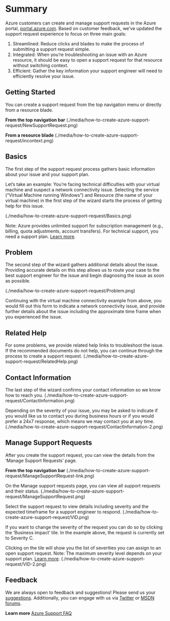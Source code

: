 ﻿# Summary
Azure customers can create and manage support requests in the Azure portal, [portal.azure.com](www.portal.azure.com).
Based on customer feedback, we’ve updated the support request experience to focus on three main goals:

1. Streamlined: Reduce clicks and blades to make the process of submitting a support request simple.
2. Integrated: When you’re troubleshooting an issue with an Azure resource, it should be easy to open a support request for that resource without switching context.
3. Efficient: Gather the key information your support engineer will need to efficiently resolve your issue.

## Getting Started
You can create a support request from the top navigation menu or directly from a resource blade.

**From the top navigation bar**
(./media/how-to-create-azure-support-request/NewSupportRequest.png)

**From a resource blade**
(./media/how-to-create-azure-support-request/incontext.png)

## Basics
The first step of the support request process gathers basic information about your issue and your support plan.

Let’s take an example: You’re facing technical difficulties with your virtual machine and suspect a network connectivity issue.
Selecting the service (“Virtual Machine running Windows”) and Resource (the name of your virtual machine) in the first step of the wizard starts the process of getting help for this issue.

(./media/how-to-create-azure-support-request/Basics.png)

Note: Azure provides unlimited support for subscription management (e.g., billing, quota adjustments, account transfers). For technical support, you need a support plan. [Learn more](https://azure.microsoft.com/support/plans).

## Problem
The second step of the wizard gathers additional details about the issue. Providing accurate details on this step allows us to route your case to the best support engineer for the issue and begin diagnosing the issue as soon as possible.

(./media/how-to-create-azure-support-request/Problem.png)

Continuing with the virtual machine connectivity example from above, you would fill out this form to indicate a network connectivity issue, and provide further details about the issue including the approximate time frame when you experienced the issue.

## Related Help
For some problems, we provide related help links to troubleshoot the issue. If the recommended documents do not help, you can continue through the process to create a support request.
(./media/how-to-create-azure-support-request/RelatedHelp.png)

## Contact Information
The last step of the wizard confirms your contact information so we know how to reach you.
(./media/how-to-create-azure-support-request/ContactInformation.png)

Depending on the severity of your issue, you may be asked to indicate if you would like us to contact you during business hours or if you would prefer a 24x7 response, which means we may contact you at any time.
(./media/how-to-create-azure-support-request/ContactInformation-2.png)

## Manage Support Requests
After you create the support request, you can view the details from the ‘Manage Support Requests’ page.

**From the top navigation bar**
(./media/how-to-create-azure-support-request/ManageSupportRequest-link.png)

On the Manage support requests page, you can view all support requests and their status.
(./media/how-to-create-azure-support-request/ManageSupportRequest.png)

Select the support request to view details including severity and the expected timeframe for a support engineer to respond.
(./media/how-to-create-azure-support-request/VID.png)

If you want to change the severity of the request you can do so by clicking the ‘Business impact’ tile. In the example above, the request is currently set to Severity C.

Clicking on the tile will show you the list of severities you can assign to an open support request.
Note: The maximum severity level depends on your support plan. [Learn more](https://azure.microsoft.com/support/plans).
(./media/how-to-create-azure-support-request/VID-2.png)

## Feedback
We are always open to feedback and suggestions! Please send us your [suggestions](https://feedback.azure.com/forums/266794-support-feedback). Additionally, you can engage with us via [Twitter](https://twitter.com/azuresupport) or [MSDN forums](https://social.msdn.microsoft.com/Forums/azure).

**Learn more**
[Azure Support FAQ](https://azure.microsoft.com/support/faq)
